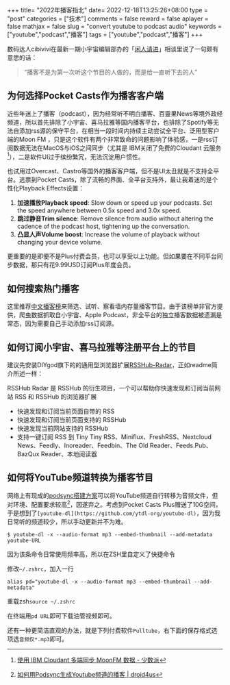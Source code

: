 +++
title= "2022年播客指北"
date= 2022-12-18T13:25:26+08:00
type = "post"
categories = ["技术"]
comments = false
reward = false
aplayer = false
mathjax = false
slug = "convert youtube to podcast audio"
keywords = ["youtube","podcast","播客"]
tags = ["youtube","podcast","播客"]
+++

数码达人cibivivi在最新一期小宇宙编辑部办的「[闲人请进](https://www.xiaoyuzhoufm.com/podcast/6128c5755654912f99966a32)」相谈里说了一句颇有意思的话：

>“播客不是为第一次听这个节目的人做的，而是给一直听下去的人”

<!--more-->

## 为何选择Pocket Casts作为播客客户端

近些年迷上了播客（podcast），因为经常听不明白播客、百靈果News等境外政经频道，所以首先排除了小宇宙、喜马拉雅等国内播客平台，也排除了Spotify等无法自添加rss源的保守平台，在相当一段时间内持续主动尝试全平台、泛用型客户端的Moon FM
，只是这个软件有两个非常致命的问题影响了体验感，一是rss订阅数据无法在MacOS与iOS之间同步（尤其是 IBM关闭了免费的Cloudant 云服务[^1]），二是软件UI过于缤纷繁冗，无法沉淀用户惯性。

也试用过Overcast、Castro等国外的播客客户端，但不是UI太丑就是不支持全平台。逃票到Pocket Casts，除了流畅的界面、全平台支持外，最让我着迷的是个性化Playback Effects设置：

1. **加速播放Playback speed**: Slow down or speed up your podcasts. Set the speed anywhere between 0.5x speed and 3.0x speed.
2. **跳过静音Trim silence**: Remove silence from audio without altering the cadence of the podcast host, tightening up the conversation.
3. **凸显人声Volume boost**: Increase the volume of playback without changing your device volume.

更重要的是即便不是Plus付费会员，也可以享受以上功能。但如果要在不同平台同步数据，那只有花9.99USD订阅Plus年度会员。

## 如何搜索热门播客

这里推荐[中文播客榜](https://xyzrank.com/#/)来筛选、试听、察看墙内存量播客节目。由于该榜单非官方提供，爬虫数据抓取自小宇宙、Apple Podcast，非全平台的独立播客数据被遗漏是常态，因为需要自己手动添加rss订阅源。

## 如何订阅小宇宙、喜马拉雅等注册平台上的节目

建议先安装DIYgod旗下的的通用型浏览器扩展[RSSHub-Radar](https://github.com/DIYgod/RSSHub-Radar)，正如readme简介所述一样：

RSSHub Radar 是 RSSHub 的衍生项目，一个可以帮助你快速发现和订阅当前网站 RSS 和 RSSHub 的浏览器扩展

- 快速发现和订阅当前页面自带的 RSS
- 快速发现和订阅当前页面支持的 RSSHub
- 快速发现当前网站支持的 RSSHub
- 支持一键订阅 RSS 到 Tiny Tiny RSS、Miniflux、FreshRSS、Nextcloud News、Feedly、Inoreader、Feedbin、The Old Reader、Feeds.Pub、BazQux Reader、本地阅读器


## 如何将YouTube频道转换为播客节目

网络上有现成的[podsync搭建方案](https://github.com/mxpv/podsync)可以将YouTube频道自行转移为音频文件，但对环境、配置要求较高[^2]，因遂弃之。考虑到Pocket Casts Plus赠送了10G空间，于是想到了`[youtube-dl](https://github.com/ytdl-org/youtube-dl)`，因为我日常听的频道较少，所以手动更新并不为难。

```
$ youtube-dl -x --audio-format mp3 --embed-thumbnail --add-metadata youtube-URL
```

因为该条命令日常使用频率高，所以在ZSH里自定义了快捷命令

修改`~/.zshrc`，加入一行

```
alias pd="youtube-dl -x --audio-format mp3 --embed-thumbnail --add-metadata"
```

重载zsh`source ~/.zshrc`

在终端用`pd URL`即可下载油管视频即可。

还有一种更简洁直观的办法，就是下列付费软件`Pulltube`，右下面的保存格式选项选`音频仅*.mp3`即可。


[^1]: [使用 IBM Cloudant 多端同步 MoonFM 数据 - 少数派](https://sspai.com/post/58297)
[^2]: [如何用Podsync生成Youtube频道的播客 | droid4us](https://droid4.us/generate-youtube-rss-by-podsync/)